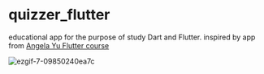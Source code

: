 # quizzer_flutter

educational app for the purpose of study Dart and Flutter.
inspired by app from [Angela Yu Flutter course](https://github.com/londonappbrewery/Flutter-Course-Resources)


![ezgif-7-09850240ea7c](https://user-images.githubusercontent.com/25114540/110211205-8bcbeb00-7ea6-11eb-859f-42eb00d0addd.gif)
